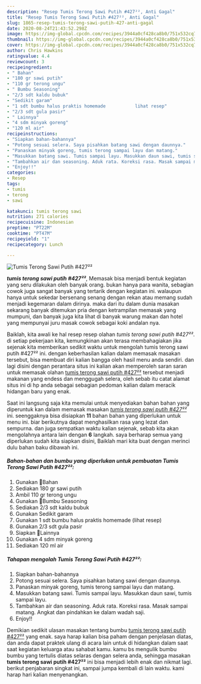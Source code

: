 ```yaml
---
description: "Resep Tumis Terong Sawi Putih #427²², Anti Gagal"
title: "Resep Tumis Terong Sawi Putih #427²², Anti Gagal"
slug: 1865-resep-tumis-terong-sawi-putih-427-anti-gagal
date: 2020-08-24T21:43:52.298Z
image: https://img-global.cpcdn.com/recipes/3944a0cf428ca8b0/751x532cq70/tumis-terong-sawi-putih-427-foto-resep-utama.jpg
thumbnail: https://img-global.cpcdn.com/recipes/3944a0cf428ca8b0/751x532cq70/tumis-terong-sawi-putih-427-foto-resep-utama.jpg
cover: https://img-global.cpcdn.com/recipes/3944a0cf428ca8b0/751x532cq70/tumis-terong-sawi-putih-427-foto-resep-utama.jpg
author: Chris Hawkins
ratingvalue: 4.4
reviewcount: 3
recipeingredient:
- " Bahan"
- "180 gr sawi putih"
- "110 gr terong ungu"
- " Bumbu Seasoning"
- "2/3 sdt kaldu bubuk"
- "Sedikit garam"
- "1 sdt bumbu halus praktis homemade           lihat resep"
- "2/3 sdt gula pasir"
- " Lainnya"
- "4 sdm minyak goreng"
- "120 ml air"
recipeinstructions:
- "Siapkan bahan-bahannya"
- "Potong sesuai selera. Saya pisahkan batang sawi dengan daunnya."
- "Panaskan minyak goreng, tumis terong sampai layu dan matang."
- "Masukkan batang sawi. Tumis sampai layu. Masukkan daun sawi, tumis sampai layu."
- "Tambahkan air dan seasoning. Aduk rata. Koreksi rasa. Masak sampai matang. Angkat dan pindahkan ke dalam wadah saji."
- "Enjoy!!"
categories:
- Resep
tags:
- tumis
- terong
- sawi

katakunci: tumis terong sawi 
nutrition: 271 calories
recipecuisine: Indonesian
preptime: "PT22M"
cooktime: "PT47M"
recipeyield: "1"
recipecategory: Lunch

---
```



![Tumis Terong Sawi Putih #427²²](https://img-global.cpcdn.com/recipes/3944a0cf428ca8b0/751x532cq70/tumis-terong-sawi-putih-427-foto-resep-utama.jpg)

<b><i>tumis terong sawi putih #427²²</i></b>, Memasak bisa menjadi bentuk kegiatan yang seru dilakukan oleh banyak orang. bukan hanya para wanita, sebagian cowok juga sangat banyak yang tertarik dengan kegiatan ini. walaupun hanya untuk sekedar bersenang senang dengan rekan atau memang sudah menjadi kegemaran dalam dirinya. maka dari itu dalam dunia masakan sekarang banyak ditemukan pria dengan ketrampilan memasak yang mumpuni, dan banyak juga kita lihat di banyak warung makan dan hotel yang mempunyai juru masak cowok sebagai koki andalan nya.

Baiklah, kita awali ke hal resep resep olahan <i>tumis terong sawi putih #427²²</i>. di setiap pekerjaan kita, kemungkinan akan terasa membahagiakan jika sejenak kita memberikan sedikit waktu untuk mengolah tumis terong sawi putih #427²² ini. dengan keberhasilan kalian dalam memasak masakan tersebut, bisa membuat diri kalian bangga oleh hasil menu anda sendiri. dan lagi disini dengan perantara situs ini kalian akan memperoleh saran saran untuk memasak olahan <u>tumis terong sawi putih #427²²</u> tersebut menjadi makanan yang endess dan menggugah selera, oleh sebab itu catat alamat situs ini di hp anda sebagai sebagian pedoman kalian dalam meracik hidangan baru yang enak.




Saat ini langsung saja kita memulai untuk menyediakan bahan bahan yang diperuntuk kan dalam memasak masakan <u><i>tumis terong sawi putih #427²²</i></u> ini. seenggaknya bisa disiapkan <b>11</b> bahan bahan yang diperlukan untuk menu ini. biar berikutnya dapat menghasilkan rasa yang lezat dan sempurna. dan juga sempatkan waktu kalian sejenak, sebab kita akan mengolahnya antara lain dengan <b>6</b> langkah. saya berharap semua yang diperlukan sudah kita siapkan disini, Baiklah mari kita buat dengan merinci dulu bahan baku dibawah ini.

<!--inarticleads1-->

##### Bahan-bahan dan bumbu yang diperlukan untuk pembuatan Tumis Terong Sawi Putih #427²²:

1. Gunakan  🍒Bahan
1. Sediakan 180 gr sawi putih
1. Ambil 110 gr terong ungu
1. Gunakan  🍒Bumbu Seasoning
1. Sediakan 2/3 sdt kaldu bubuk
1. Gunakan Sedikit garam
1. Gunakan 1 sdt bumbu halus praktis homemade           (lihat resep)
1. Gunakan 2/3 sdt gula pasir
1. Siapkan  🍒Lainnya
1. Gunakan 4 sdm minyak goreng
1. Sediakan 120 ml air




<!--inarticleads2-->

##### Tahapan mengolah Tumis Terong Sawi Putih #427²²:

1. Siapkan bahan-bahannya
1. Potong sesuai selera. Saya pisahkan batang sawi dengan daunnya.
1. Panaskan minyak goreng, tumis terong sampai layu dan matang.
1. Masukkan batang sawi. Tumis sampai layu. Masukkan daun sawi, tumis sampai layu.
1. Tambahkan air dan seasoning. Aduk rata. Koreksi rasa. Masak sampai matang. Angkat dan pindahkan ke dalam wadah saji.
1. Enjoy!!




Demikian sedikit ulasan masakan tentang bumbu <u>tumis terong sawi putih #427²²</u> yang enak. saya harap kalian bisa paham dengan penjelasan diatas, dan anda dapat praktek ulang di acara lain untuk di hidangkan dalam saat saat kegiatan keluarga atau sahabat kamu. kamu bs mengulik bumbu bumbu yang tertulis diatas selaras dengan selera anda, sehingga masakan <b>tumis terong sawi putih #427²²</b> ini bisa menjadi lebih enak dan nikmat lagi. berikut penjabaran singkat ini, sampai jumpa kembali di lain waktu. kami harap hari kalian menyenangkan.
